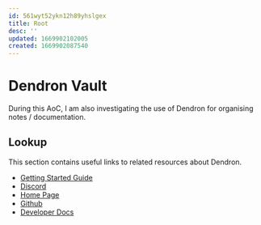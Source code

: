 ```yaml
---
id: 561wyt52ykn12h89yhslgex
title: Root
desc: ''
updated: 1669902102005
created: 1669902087540
---
```

# Dendron Vault

During this AoC, I am also investigating the use of Dendron for organising notes / documentation.

## Lookup

This section contains useful links to related resources about Dendron.

- [Getting Started Guide](https://link.dendron.so/6b25)
- [Discord](https://link.dendron.so/6b23)
- [Home Page](https://wiki.dendron.so/)
- [Github](https://link.dendron.so/6b24)
- [Developer Docs](https://docs.dendron.so/)